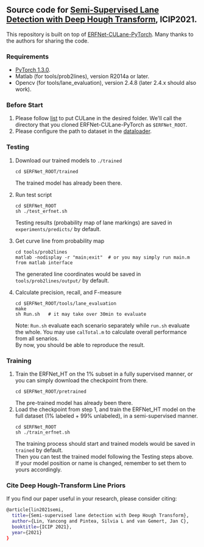## Source code for [Semi-Supervised Lane Detection with Deep Hough Transform](https://arxiv.org/abs/2106.05094), ICIP2021.
This repository is built on top of [ERFNet-CULane-PyTorch](https://github.com/cardwing/Codes-for-Lane-Detection/tree/master/ERFNet-CULane-PyTorch). Many thanks to the authors for sharing the code. 
### Requirements
- [PyTorch 1.3.0](https://pytorch.org/get-started/previous-versions/).
- Matlab (for tools/prob2lines), version R2014a or later.
- Opencv (for tools/lane_evaluation), version 2.4.8 (later 2.4.x should also work).

### Before Start

1. Please follow [list](./list) to put CULane in the desired folder. We'll call the directory that you cloned ERFNet-CULane-PyTorch as `$ERFNet_ROOT`.
2. Please configure the path to dataset in the [dataloader](https://github.com/yanconglin/Semi-Supervised-Lane-Detection-with-Deep-Hough-Transform/blob/a5562e0c308a7c0e30d360bc380bdfc3309b032d/dataset/voc_aug.py#L10). 

### Testing
1. Download our trained models to `./trained`
    ```Shell
    cd $ERFNet_ROOT/trained
    ```
   The trained model has already been there.

2. Run test script
    ```Shell
    cd $ERFNet_ROOT
    sh ./test_erfnet.sh
    ```
    Testing results (probability map of lane markings) are saved in `experiments/predicts/` by default.

3. Get curve line from probability map
    ```Shell
    cd tools/prob2lines
    matlab -nodisplay -r "main;exit"  # or you may simply run main.m from matlab interface
    ```
    The generated line coordinates would be saved in `tools/prob2lines/output/` by default.

4. Calculate precision, recall, and F-measure
    ```Shell
    cd $ERFNet_ROOT/tools/lane_evaluation
    make
    sh Run.sh   # it may take over 30min to evaluate
    ```
    Note: `Run.sh` evaluate each scenario separately while `run.sh` evaluate the whole. You may use `calTotal.m` to calculate overall performance from all senarios.  
    By now, you should be able to reproduce the result.
    
### Training
1. Train the ERFNet_HT on the 1% subset in a fully supervised manner, or you can simply download the checkpoint from there.
    ```Shell
    cd $ERFNet_ROOT/pretrained
    ```
   The pre-trained model has already been there.
2. Load the checkpoint from step 1, and train the ERFNet_HT model on the full dataset (1% labeled + 99% unlabeled), in a semi-supervised manner.
    ```Shell
    cd $ERFNet_ROOT
    sh ./train_erfnet.sh
    ```
    The training process should start and trained models would be saved in `trained` by default.  
    Then you can test the trained model following the Testing steps above. If your model position or name is changed, remember to set them to yours accordingly.

### Cite Deep Hough-Transform Line Priors

If you find our paper useful in your research, please consider citing:
```bash
@article{lin2021semi,
  title={Semi-supervised lane detection with Deep Hough Transform},
  author={Lin, Yancong and Pintea, Silvia L and van Gemert, Jan C},
  booktitle={ICIP 2021},
  year={2021}
}
```
